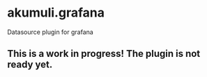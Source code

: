 # akumuli.grafana
Datasource plugin for grafana

## This is a work in progress! The plugin is not ready yet.
